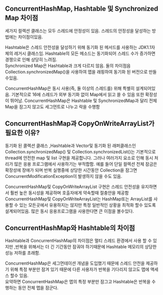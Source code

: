 
## ConcurrentHashMap, Hashtable 및 Synchronized Map 차이점
세가지 컬렉션 클래스는 모두 스레드에 안정성이 있음. 
스레드의 안정성을 달성하는 방법에는 차이점이있음. 

Hashtable은 스레드 안전성을 달성하기 위해 동기화 된 메서드를 사용하는 JDK1.1자체의 레거시 클래스임. 
Hashtable의 모든 메소드는 동기화되어 스레드 수가 증가하면 경쟁으로 인해 상당히 느려짐.      
Synchronized Map은 Hashtable과 크게 다르지 않음. 
둘의 차이점음 Collection.synchronizedMap()을 사용하여 맵을 래핑하여 동기화 된 버전으로 만들수있음. 


ConcurrentHashMap은 동시 사용(즉, 둘 이상의 스레드를) 위해 특별히 설계되어있음. 
기본적으로 16에 스레드가 외부 동기화 없이 Map에서 읽고 쓸 수 있음 또한 확장성이 뛰어남. 
ConcurrentHashMap은 Hashtable 및 SynchronizedMap과 달리 전체 Map을 잠그지 않고도 세그먼트로 나누고 락을 수행함


## ConcurrentHashMap과 CopyOnWriteArrayList가 필요한 이유?
동기화 된 콜렉션 클래스 ,Hashtable과 Vector및 동기화 된 래퍼클래스인 Collection.synchronizedMap() 및 Collection.synchronizedList()는 
기본적으로 thread에 안전한 map 및 list 구현을 제공합니다. 그러나 여러가지 요소로 인해 동시 처리가 많은 응용 프로그램에서 사용하기는 부적합함. 
예를 들어 단일 컬렉션 전체 잠금은 확장성에 장애가 되며 반복 실행중에 상당한 시간동안 Collection을 잠그면  ConcurrentModificationException이
발생하지 않을 수도 있음. 

ConcurrentHashMap및 CopyOnWriteArrayList 구현은 스레드 안전성을 유지하면서 훨씬 높은 동시성을 제공하며 호출자에게 약속할때 절충안을 제공함
ConcurrentHashMap및 CopyOnWriteArrayList는 HashMap또는 ArrayList를 사용할 수 있는 모든곳에서 유용하지는 않지만 특정 일반적인 상황을 최적화 할수 있도록 설계되어있음. 
많은 동시 응용프로그램을 사용한다면 큰 이점을 볼수있다.  

## ConcurrentHashMap와 Hashtable의 차이점
Hashtable과 ConcurrentHashMap의 차이점은 멀티 스레드 환경에서 사용 할 수 있지만 ,반복을 위해서는 더 긴 기간동안 잠궈야 하기때문에 Hashtable 메모리의 상당한 성능 저하를 초래함. 
  

ConcurrentHashMap은 세그먼테이션 개념을 도입했기 때문에 스레드 안전을 제공하기 위해 특정 부분만 잠겨 있기 때문에 다른 사용자가 반복을 기다리지 않고도 맵에 액세스 할수 있음.    
요약하면 ConcurrentHashMap은 맵의 특정 부분만 잠그고 Hashtable은 반복을 수행하는 동안 전체 맵을 잠군다.

